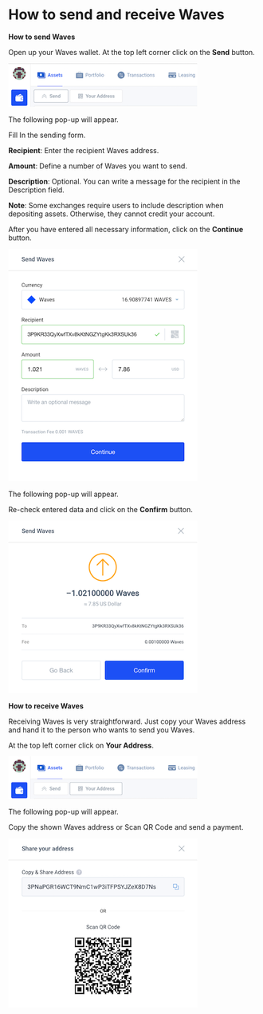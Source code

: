 # **How to send and receive Waves**

**How to send Waves**

Open up your Waves wallet.
At the top left corner click on the **Send** button.

![](/_assets/waves_transfers_01.png)

The following pop-up will appear.

Fill In the sending form.

**Recipient**: Enter the recipient Waves address.

**Amount**: Define a number of Waves you want to send.

**Description**: Optional. You can write a message for the recipient in the Description field.

**Note**: Some exchanges require users to include description when depositing assets. Otherwise, they cannot credit your account.

After you have entered all necessary information, click on the **Continue** button.

![](/_assets/waves_transfers_02.png)

The following pop-up will appear.

Re-check entered data and click on the **Confirm** button.

![](/_assets/waves_transfers_03.png)

**How to receive Waves**

Receiving Waves is very straightforward. Just copy your Waves address and hand it to the person who wants to send you Waves.

At the top left corner click on **Your Address**.

![](/_assets/waves_transfers_04.png)

The following pop-up will appear.

Copy the shown Waves address or Scan QR Code and send a payment.

![](/_assets/waves_transfers_05.png)

